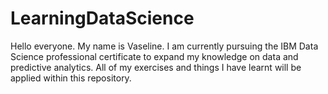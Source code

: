 # LearningDataScience

Hello everyone. My name is Vaseline. I am currently pursuing the IBM Data Science professional certificate to expand my knowledge on data and predictive analytics. All of my exercises and things I have learnt will be applied within this repository.
